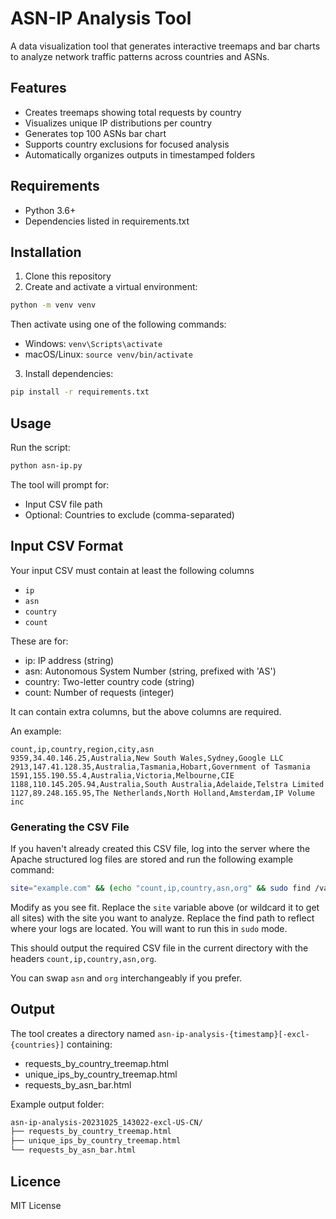 # ASN-IP Analysis Tool

A data visualization tool that generates interactive treemaps and bar charts to analyze network traffic patterns across countries and ASNs.

## Features

- Creates treemaps showing total requests by country
- Visualizes unique IP distributions per country
- Generates top 100 ASNs bar chart
- Supports country exclusions for focused analysis
- Automatically organizes outputs in timestamped folders

## Requirements

- Python 3.6+
- Dependencies listed in requirements.txt

## Installation

1. Clone this repository
2. Create and activate a virtual environment:

```bash
python -m venv venv
```

Then activate using one of the following commands:

- Windows: `venv\Scripts\activate`
- macOS/Linux: `source venv/bin/activate`

3. Install dependencies:

```bash
pip install -r requirements.txt
```

## Usage

Run the script:

```bash
python asn-ip.py
```

The tool will prompt for:

- Input CSV file path
- Optional: Countries to exclude (comma-separated)

## Input CSV Format

Your input CSV must contain at least the following columns

- `ip`
- `asn`
- `country`
- `count`

These are for:

- ip: IP address (string)
- asn: Autonomous System Number (string, prefixed with 'AS')
- country: Two-letter country code (string)
- count: Number of requests (integer)

It can contain extra columns, but the above columns are required.

An example:

```csv
count,ip,country,region,city,asn
9359,34.40.146.25,Australia,New South Wales,Sydney,Google LLC
2913,147.41.128.35,Australia,Tasmania,Hobart,Government of Tasmania
1591,155.190.55.4,Australia,Victoria,Melbourne,CIE
1188,110.145.205.94,Australia,South Australia,Adelaide,Telstra Limited
1127,89.248.165.95,The Netherlands,North Holland,Amsterdam,IP Volume inc
```

### Generating the CSV File

If you haven't already created this CSV file, log into the server where the Apache structured log files are stored and run the following example command:

```bash
site="example.com" && (echo "count,ip,country,asn,org" && sudo find /var/log/apache2/ -type f \( -path "*/${site}.access.log*" \) -exec zcat -f {} \; | egrep -v "curl|bot|crawler|spider" | cut -d' ' -f1 | sort | uniq -c | sort -rn | while read count ip; do api_data=$(curl -s "http://ip-api.com/json/${ip}"); country=$(echo "$api_data" | jq -r '.countryCode'); asn=$(echo "$api_data" | jq -r '.as'); org=$(echo "$api_data" | jq -r '.org'); echo "$count,$ip,$country,$asn,\"$org\""; done) | tee ${site}_ip_analysis_$(date +%Y%m%d_%H%M%S).csv
```

Modify as you see fit. Replace the `site` variable above (or wildcard it to get all sites) with the site you want to analyze. Replace the find path to reflect where your logs are located. You will want to run this in `sudo` mode.

This should output the required CSV file in the current directory with the headers `count,ip,country,asn,org`.

You can swap `asn` and `org` interchangeably if you prefer.

## Output

The tool creates a directory named `asn-ip-analysis-{timestamp}[-excl-{countries}]` containing:

- requests_by_country_treemap.html
- unique_ips_by_country_treemap.html
- requests_by_asn_bar.html

Example output folder:

```bash
asn-ip-analysis-20231025_143022-excl-US-CN/
├── requests_by_country_treemap.html
├── unique_ips_by_country_treemap.html
└── requests_by_asn_bar.html
```

## Licence

MIT License
